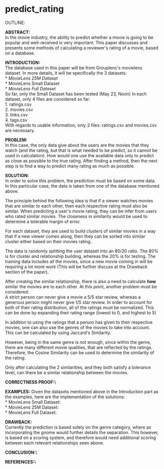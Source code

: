 # predict_rating

OUTLINE:

**ABSTRACT:**  
    In the movie industry, the ability to predict whether a movie is going to be popular and well-received is very important.
    This paper discusses and presents some methods of calculating a reviewer's rating of a movie, based on a database.

**INTRODUCTION:**  
The database used in this paper will be from Grouplens's movielens dataset. In more details, it will be specifically the 3 datasets:  
    * *MovieLens 25M Dataset*  
    * MovieLens Small Dataset  
    * *MovieLens Full Dataset*  
So far, only the Small Dataset has been tested (May 23, Noon)
In each dataset, only 4 files are considered so far:   
    1. ratings.csv  
    2. movies.csv  
    3. links.csv  
    4. tags.csv  
With regards to usable information, only 2 files: ratings.csv and movies.csv are necessary. 

**PROBLEM:**  
In this case, the only data give about the users are the movies that they watch (and the rating, but that is what needed to be predict, so it cannot be used in calculation). How would one use the available data only to predict as close as possible to the true rating. After finding a method, then the next step is to find a way to predict many rating as much as possible.

**SOLUTION:**  
In order to solve this problem, the prediction must be based on some data. In this particular case, the data is taken from one of the database mentioned above.  
    
The principle behind the following idea is that if a viewer watches movies that are similar to each other, then each respective rating must also be similar. When predicting a user's movie rating, they can be infer from users who rated similar movies. The closeness in similarity would be used to determine a tolerable margin of error.  

For each dataset, they are used to build clusters of similar movies in a way that if a new viewer comes along, then they can be sorted into similar cluster either based on their movies rating.   

The data is randomly splitting the user dataset into an 80/20 ratio. The 80% is for cluster and relationship building, whereas the 20% is for testing. The training data includes all the movies, since a new movie coming in will be requiring a lot more work (This will be further discuss at the Drawback section of the paper).  

After creating the similar relationship, there is also a need to calculate **how** similar the movies are to each other. At this point, another problem must be considered:  
    A strict person can never give a movie a 5/5 star review, whereas a generous person might never give 1/5 star review. In order to account for both of their rating distribution, all of the ratings must be normalized. This can be done by expanding their rating range (lowest to 0, and highest to 5)  
    
In addition to using the ratings that a person has given to their respective movies, one can also use the genres of the movies to take into account. This can be calculated by using Jaccard's Similarity. 

However, being in the same genre is not enough, since within the genre, there are many different movie qualities, that are reflected by the ratings. Therefore, the Cosine Similarity can be used to determine the similarity of the rating.

Only after calculating the 2 similarities, and they both satisfy a tolerance level, can there be a similar relationship between the movies.

**CORRECTNESS PROOF:**\


**EXAMPLES:**
    Given the datasets mentioned above in the Introduction part as the examples, here are the implementation of the solutions:  
     * MovieLens Small Dataset:  
     * MovieLens 25M Dataset:  
     * MovieLens Full Dataset:  

**DRAWBACK:**\
    Currently the prediction is based solely on the genre category, where as incorporating the gnome would further details the separation. This however, is based on a scoring system, and therefore would need additional scoring between each relevant relationships seen above.

**CONCLUSION:**\

**REFERENCES:**\